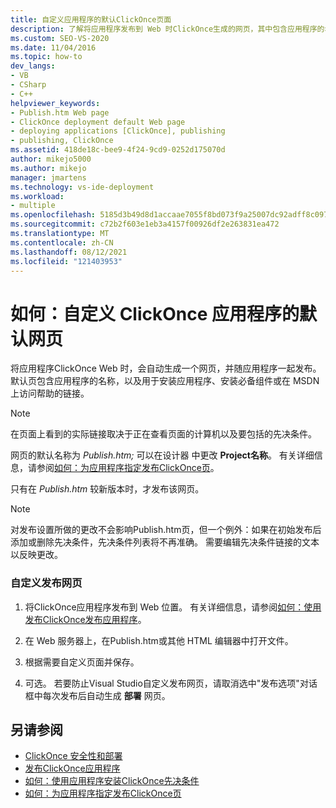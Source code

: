 ```yaml
---
title: 自定义应用程序的默认ClickOnce页面
description: 了解将应用程序发布到 Web 时ClickOnce生成的网页，其中包含应用程序的名称和其他信息。
ms.custom: SEO-VS-2020
ms.date: 11/04/2016
ms.topic: how-to
dev_langs:
- VB
- CSharp
- C++
helpviewer_keywords:
- Publish.htm Web page
- ClickOnce deployment default Web page
- deploying applications [ClickOnce], publishing
- publishing, ClickOnce
ms.assetid: 418de18c-bee9-4f24-9cd9-0252d175070d
author: mikejo5000
ms.author: mikejo
manager: jmartens
ms.technology: vs-ide-deployment
ms.workload:
- multiple
ms.openlocfilehash: 5185d3b49d8d1accaae7055f8bd073f9a25007dc92adff8c0978de957a55c284
ms.sourcegitcommit: c72b2f603e1eb3a4157f00926df2e263831ea472
ms.translationtype: MT
ms.contentlocale: zh-CN
ms.lasthandoff: 08/12/2021
ms.locfileid: "121403953"
---
```

# <a name="how-to-customize-the-default-web-page-for-a-clickonce-application"></a>如何：自定义 ClickOnce 应用程序的默认网页
将应用程序ClickOnce Web 时，会自动生成一个网页，并随应用程序一起发布。 默认页包含应用程序的名称，以及用于安装应用程序、安装必备组件或在 MSDN 上访问帮助的链接。

> [!NOTE]
> 在页面上看到的实际链接取决于正在查看页面的计算机以及要包括的先决条件。

 网页的默认名称为 *Publish.htm;* 可以在设计器 中更改 **Project名称**。 有关详细信息，请参阅[如何：为应用程序指定发布ClickOnce页](../deployment/how-to-specify-a-publish-page-for-a-clickonce-application.md)。

 只有在 *Publish.htm* 较新版本时，才发布该网页。

> [!NOTE]
> 对发布设置所做的更改不会影响Publish.htm页，但一个例外：如果在初始发布后添加或删除先决条件，先决条件列表将不再准确。 需要编辑先决条件链接的文本以反映更改。

### <a name="to-customize-the-publish-web-page"></a>自定义发布网页

1. 将ClickOnce应用程序发布到 Web 位置。 有关详细信息，请参阅[如何：使用发布ClickOnce发布应用程序](../deployment/how-to-publish-a-clickonce-application-using-the-publish-wizard.md)。

2. 在 Web 服务器上，在Publish.htm或其他 HTML 编辑器中打开文件。

3. 根据需要自定义页面并保存。

4. 可选。 若要防止Visual Studio自定义发布网页，请取消选中"发布选项"对话框中每次发布后自动生成 **部署** 网页。

## <a name="see-also"></a>另请参阅
- [ClickOnce 安全性和部署](../deployment/clickonce-security-and-deployment.md)
- [发布ClickOnce应用程序](../deployment/publishing-clickonce-applications.md)
- [如何：使用应用程序安装ClickOnce先决条件](../deployment/how-to-install-prerequisites-with-a-clickonce-application.md)
- [如何：为应用程序指定发布ClickOnce页](../deployment/how-to-specify-a-publish-page-for-a-clickonce-application.md)